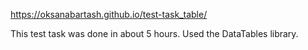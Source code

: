 https://oksanabartash.github.io/test-task_table/

This test task was done in about 5 hours. 
Used the DataTables library.
